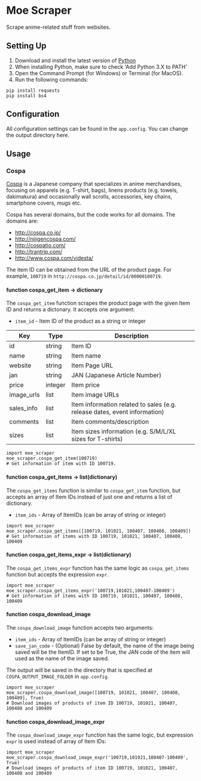 # Moe Scraper
Scrape anime-related stuff from websites.
## Setting Up
1. Download and install the latest version of [Python](https://www.python.org/downloads/)
2. When installing Python, make sure to check 'Add Python 3.X to PATH'
3. Open the Command Prompt (for Windows) or Terminal (for MacOS).
4. Run the following commands:
```
pip install requests
pip install bs4
```
## Configuration
All configuration settings can be found in the `app.config`. You can change the output directory here.

## Usage
### Cospa
[Cospa](http://cospa.co.jp/) is a Japanese company that specializes in anime merchandises, focusing on apparels (e.g. T-shirt, bags), linens products (e.g. towels, dakimakura) and occasionally wall scrolls, accessories, key chains, smartphone covers, mugs etc.

Cospa has several domains, but the code works for all domains. The domains are:
* http://cospa.co.jp/
* http://nijigencospa.com/
* http://cospatio.com/
* http://trantrip.com/
* http://www.cospa.com/videsta/

The item ID can be obtained from the URL of the product page. For example, `100719` in `http://cospa.co.jp/detail/id/00000100719`.

#### function cospa_get_item -> dictionary
The `cospa_get_item` function scrapes the product page with the given Item ID and returns a dictonary. It accepts one argument:
* `item_id` - Item ID of the product as a string or integer

| Key | Type | Description |
| --- | --- | --- |
| id | string | Item ID |
| name | string | Item name |
| website | string | Item Page URL |
| jan | string | JAN (Japanese Article Number) |
| price | integer | Item price |
| image_urls | list | Item image URLs |
| sales_info | list | Item information related to sales (e.g. release dates, event information) |
| comments | list | Item comments/description |
| sizes | list | Item sizes information (e.g. S/M/L/XL sizes for T-shirts) |

```buildoutcfg
import moe_scraper
moe_scraper.cospa_get_item(100719)
# Get information of item with ID 100719.
```

#### function cospa_get_items -> list(dictionary)
The `cospa_get_items` function is similar to `cospa_get_item` function, but accepts an array of Item IDs instead of just one and returns a list of dictionary.
* `item_ids` - Array of ItemIDs (can be array of string or integer)

```buildoutcfg
import moe_scraper
moe_scraper.cospa_get_items([100719, 101021, 100407, 100408, 100409])
# Get information of items with ID 100719, 101021, 100407, 100408, 100409
```

#### function cospa_get_items_expr -> list(dictionary)
The `cospa_get_items_expr` function has the same logic as `cospa_get_items` function but accepts the expression `expr`.

```buildoutcfg
import moe_scraper
moe_scraper.cospa_get_items_expr('100719,101021,100407-100409')
# Get information of items with ID 100719, 101021, 100407, 100408, 100409
```

#### function cospa_download_image
The `cospa_download_image` function accepts two arguments:
* `item_ids` - Array of ItemIDs (can be array of string or integer)
* `save_jan_code` - (Optional) False by default, the name of the image being saved will be the ItemID. If set to be True, the JAN code of the item will used as the name of the image saved.

The output will be saved in the directory that is specified at `COSPA_OUTPUT_IMAGE_FOLDER` in `app.config`.

```buildoutcfg
import moe_scraper
moe_scraper.cospa_download_image([100719, 101021, 100407, 100408, 100409], True)
# Download images of products of item ID 100719, 101021, 100407, 100408 and 100409
```

#### function cospa_download_image_expr
The `cospa_download_image_expr` function has the same logic, but expression `expr` is used instead of array of Item IDs:
```buildoutcfg
import moe_scraper
moe_scraper.cospa_download_image_expr('100719,101021,100407-100409', True)
# Download images of products of item ID 100719, 101021, 100407, 100408 and 100409
```

